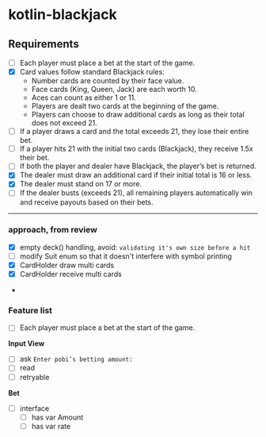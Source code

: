 # kotlin-blackjack

## Requirements

- [ ] Each player must place a bet at the start of the game.
- [x] Card values follow standard Blackjack rules:
  - Number cards are counted by their face value.
  - Face cards (King, Queen, Jack) are each worth 10.
  - Aces can count as either 1 or 11.
  - Players are dealt two cards at the beginning of the game.
  - Players can choose to draw additional cards as long as their total does not exceed 21.
- [ ] If a player draws a card and the total exceeds 21, they lose their entire bet.
- [ ] If a player hits 21 with the initial two cards (Blackjack), they receive 1.5x their bet.
- [ ] If both the player and dealer have Blackjack, the player’s bet is returned.
- [x] The dealer must draw an additional card if their initial total is 16 or less.
- [x] The dealer must stand on 17 or more.
- [ ] If the dealer busts (exceeds 21), all remaining players automatically win and receive payouts based on their bets.

---

### approach, from review
- [x] empty deck() handling, avoid: `validating it's own size before a hit`
- [ ] modify Suit enum so that it doesn't interfere with symbol printing
- [x] CardHolder draw multi cards
- [x] CardHolder receive multi cards
- 
### Feature list
- [ ]  Each player must place a bet at the start of the game.

**Input View**
- [ ] ask `Enter pobi’s betting amount:`
- [ ] read
- [ ] retryable

**Bet**
- [ ] interface
  - [ ] has var Amount 
  - [ ] has var rate
